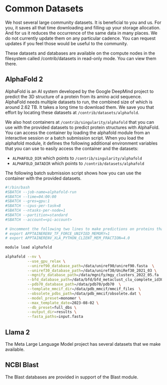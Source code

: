 # Common Datasets

We host several large community datasets.  It is beneficial to you and us.  For you, it saves all that time downloading and filling up your storage allocation.  And for us it reduces the occurrence of the same data in many places. We do not currently update them on any particular cadence. You can request updates if you feel those would be useful to the community.

These datasets and databases are available on the compute nodes in the filesystem called /contrib/datasets in read-only mode. You can view them there.

## AlphaFold 2

AlphaFold is an AI system developed by the Google DeepMind project to predict the 3D structure of a protein from its amino acid sequence. AlphaFold needs multiple datasets to run, the combined size of which is around 2.62 TB. It takes a long time to download them. We save you that effort by locating these datasets at ```/contrib/datasets/alphafold```.

We also host containers at ```/contrib/singularity/alphafold``` that you can use with the provided datasets to predict protein structures with AlphaFold. You can access the container by loading the alphafold module from an interactive session or a batch submission script. When you load the alphafold module, it defines the following additional environment variables that you can use to easily access the container and the datasets:

* ```ALPHAFOLD_DIR``` which points to ```/contrib/singularity/alphafold```
* ```ALPHAFOLD_DATADIR``` which points to ```/contrib/datasets/alphafold```

The following batch submission script shows how you can use the container with the provided datasets.

```bash
#!/bin/bash
#SBATCH --job-name=alphafold-run
#SBATCH --time=04:00:00
#SBATCH --gres=gpu:1
#SBATCH --cpus-per-task=8
#SBATCH --ntasks-per-node=1
#SBATCH --partition=standard
#SBATCH --account=<pi-account>
 
# Uncomment the following two lines to make predictions on proteins that would be too long to fit into GPU memory.
# export APPTAINERENV_TF_FORCE_UNIFIED_MEMORY=1 
# export APPTAINERENV_XLA_PYTHON_CLIENT_MEM_FRACTION=4.0
 
module load alphafold
 
alphafold --nv \
          --use_gpu_relax \
          --uniref90_database_path=/data/uniref90/uniref90.fasta  \
          --uniref30_database_path=/data/uniref30/UniRef30_2021_03 \
          --mgnify_database_path=/data/mgnify/mgy_clusters_2022_05.fa  \
          --bfd_database_path=/data/bfd/bfd_metaclust_clu_complete_id30_c90_final_seq.sorted_opt  \
          --pdb70_database_path=/data/pdb70/pdb70  \
          --template_mmcif_dir=/data/pdb_mmcif/mmcif_files  \
          --obsolete_pdbs_path=/data/pdb_mmcif/obsolete.dat \
          --model_preset=monomer \
          --max_template_date=2023-08-02 \
          --db_preset=full_dbs \
          --output_dir=results \
          --fasta_paths=input.fasta
```

## Llama 2
The Meta Large Language Model project has several datasets that we make available.

## NCBI Blast
The Blast databases are provided in support of the Blast module.